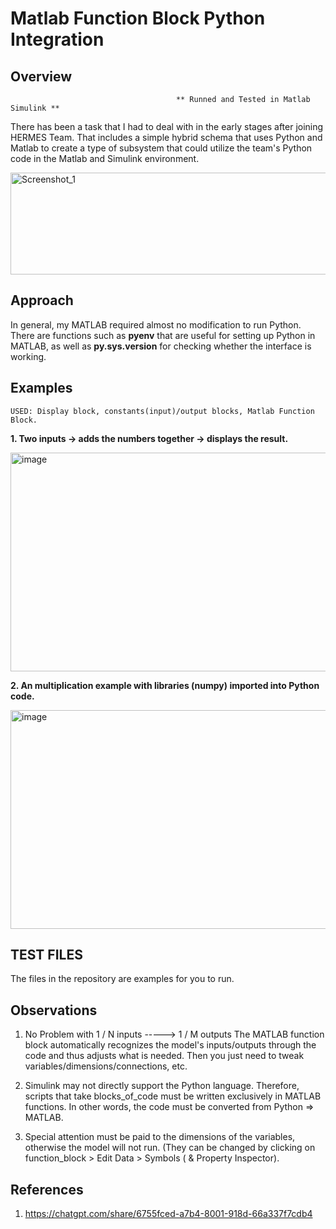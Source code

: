 # Matlab Function Block Python Integration
## Overview
                                         ** Runned and Tested in Matlab Simulink **
                                              
There has been a task that I had to deal with in the early stages after joining HERMES Team. That includes a simple hybrid schema that uses Python and Matlab to create a type of subsystem that could utilize the team's Python code in the Matlab and Simulink environment.

<img width="636" height="163" alt="Screenshot_1" src="https://github.com/user-attachments/assets/562bc987-8c12-4690-b172-f3bdc9c52983" />

## Approach

In general, my MATLAB required almost no modification to run Python. There are functions such as **pyenv** that are useful for setting up Python in MATLAB, as well as **py.sys.version** for checking whether the interface is working.
## Examples
    USED: Display block, constants(input)/output blocks, Matlab Function Block.
**1. Two inputs -> adds the numbers together -> displays the result.** 

<img width="808" height="350" alt="image" src="https://github.com/user-attachments/assets/85ac40c9-0f6c-403c-9e28-14c07cd50496" />  

**2. An multiplication example with libraries (numpy) imported into Python code.**

<img width="808" height="350" alt="image" src="https://github.com/user-attachments/assets/9b227248-c62a-442e-926b-be229df70d52" />

## TEST FILES

The files in the repository are examples for you to run. 

## Observations
1) No Problem with 1 / N inputs -----> 1 / M outputs
   The MATLAB function block automatically recognizes the model's inputs/outputs through the code and thus adjusts what is needed. Then you just need to tweak variables/dimensions/connections, etc.
   
2) Simulink may not directly support the Python language. Therefore, scripts that take blocks_of_code must be written exclusively in MATLAB functions. In other words, the code must be converted from Python => MATLAB.

3) Special attention must be paid to the dimensions of the variables, otherwise the model will not run. (They can be changed by clicking on function_block > Edit Data > Symbols ( & Property Inspector). 

## References

  1. https://chatgpt.com/share/6755fced-a7b4-8001-918d-66a337f7cdb4
  
